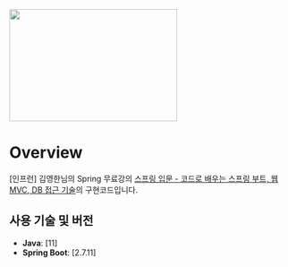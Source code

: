<img src="https://github.com/swhyeon98/spring-intro-boot-web-mvc-db/assets/77083527/023d75c8-daf5-4150-8de6-295cbb42c2b4" width="300" height="200"/>

# Overview

[인프런] 김영한님의 Spring 무료강의 [스프링 입문 - 코드로 배우는 스프링 부트, 웹 MVC, DB 접근 기술](https://inf.run/tXpr)의 구현코드입니다.

## 사용 기술 및 버전

- **Java**: [11]
- **Spring Boot**: [2.7.11]
